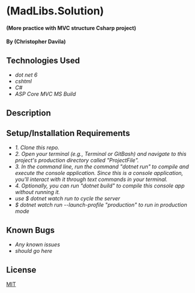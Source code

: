 # (MadLibs.Solution)

#### (More practice with MVC structure Csharp project)

#### By (Christopher Davila)

## Technologies Used

* _dot net 6_
* _cshtml_
* _C#_
* _ASP Core MVC_
_MS Build_


## Description

## Setup/Installation Requirements

* _1. Clone this repo._
* _2. Open your terminal (e.g., Terminal or GitBash) and navigate to this project's production directory called "ProjectFile"._
* _3. In the command line, run the command "dotnet run" to compile and execute the console application. Since this is a console application, you'll interact with it through text commands in your terminal._
* _4. Optionally, you can run "dotnet build" to compile this console app without running it._
* _use $ dotnet watch run to cycle the server_
* _$ dotnet watch run --launch-profile "production" to run in production mode_

## Known Bugs

* _Any known issues_
* _should go here_

## License
[MIT](https://yourlicesnepage)
